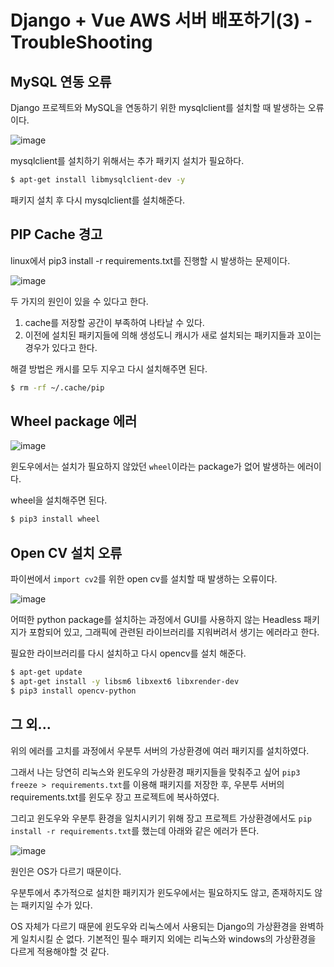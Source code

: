 # Django + Vue AWS 서버 배포하기(3) - TroubleShooting

## MySQL 연동 오류

Django 프로젝트와 MySQL을 연동하기 위한 mysqlclient를 설치할 때 발생하는 오류이다.

![image](https://user-images.githubusercontent.com/52814897/79877872-bd230000-8427-11ea-84f8-53e9a12a9b3e.png)

mysqlclient를 설치하기 위해서는 추가 패키지 설치가 필요하다.

```bash
$ apt-get install libmysqlclient-dev -y
```

패키지 설치 후 다시 mysqlclient를 설치해준다.

## PIP Cache 경고

linux에서 pip3 install -r requirements.txt를 진행할 시 발생하는 문제이다. 

![image](https://user-images.githubusercontent.com/52814897/80068402-84e00680-857a-11ea-9abc-3910b00f7333.png)

두 가지의 원인이 있을 수 있다고 한다.

1. cache를 저장할 공간이 부족하여 나타날 수 있다.
2. 이전에 설치된 패키지들에 의해 생성도니 캐시가 새로 설치되는 패키지들과 꼬이는 경우가 있다고 한다.

해결 방법은 캐시를 모두 지우고 다시 설치해주면 된다.

```bash
$ rm -rf ~/.cache/pip
```

## Wheel package 에러

![image](https://user-images.githubusercontent.com/52814897/80069117-c9b86d00-857b-11ea-9ce0-2bd1fba2bb53.png)

윈도우에서는 설치가 필요하지 않았던 `wheel`이라는 package가 없어 발생하는 에러이다.

wheel을 설치해주면 된다.

```bash
$ pip3 install wheel
```

## Open CV 설치 오류

파이썬에서 `import cv2`를 위한 open cv를 설치할 때 발생하는 오류이다.

![image](https://user-images.githubusercontent.com/52814897/80070789-857a9c00-857e-11ea-8d57-d5cdf8960a50.png)

어떠한 python package를 설치하는 과정에서 GUI를 사용하지 않는 Headless 패키지가 포함되어 있고, 그래픽에 관련된 라이브러리를 지워버려서 생기는 에러라고 한다.

필요한 라이브러리를 다시 설치하고 다시 opencv를 설치 해준다.

```bash
$ apt-get update
$ apt-get install -y libsm6 libxext6 libxrender-dev
$ pip3 install opencv-python
```

## 그 외...

위의 에러를 고치를 과정에서 우분투 서버의 가상환경에 여러 패키지를 설치하였다.

그래서 나는 당연히 리눅스와 윈도우의 가상환경 패키지들을 맞춰주고 싶어 `pip3 freeze > requirements.txt`를 이용해 패키지를 저장한 후, 우분투 서버의 requirements.txt를 윈도우 장고 프로젝트에 복사하였다.

그리고 윈도우와 우분투 환경을 일치시키기 위해 장고 프로젝트 가상환경에서도 `pip install -r requirements.txt`를 했는데 아래와 같은 에러가 뜬다.

![image](https://user-images.githubusercontent.com/52814897/80077883-135b8480-8589-11ea-8657-ea5225bdbb4e.png)

원인은 OS가 다르기 때문이다.

우분투에서 추가적으로 설치한 패키지가 윈도우에서는 필요하지도 않고, 존재하지도 않는 패키지일 수가 있다.

OS 자체가 다르기 때문에 윈도우와 리눅스에서 사용되는 Django의 가상환경을 완벽하게 일치시킬 순 없다. 기본적인 필수 패키지 외에는 리눅스와 windows의 가상환경을 다르게 적용해야할 것 같다.